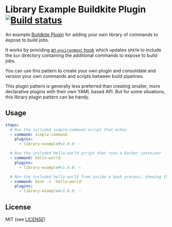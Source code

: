 # Library Example Buildkite Plugin [![Build status](https://badge.buildkite.com/acf3e41311e5819510cb28c2834de9fe39b2d9931b69d87f4a.svg?branch=master)](https://buildkite.com/buildkite/plugins-library-example)

An example [Buildkite Plugin](https://buildkite.com/docs/agent/v3/plugins) for adding your own library of commands to expose to build jobs.

It works by providing [an `environment` hook](hooks/environment) which updates `$PATH` to include the `bin` directory containing the additional commands to expose to build jobs.

You can use this pattern to create your own plugin and consolidate and version your own commands and scripts between build pipelines.

This plugin pattern is generally less preferred than creating smaller, more declarative plugins with their own YAML based API. But for some situations, this library plugin pattern can be handy.

## Usage

```yml
steps:
  # Run the included simple-command script that echos
  - command: simple-command
    plugins:
      - library-example#v1.0.0: ~

  # Run the included hello-world script that runs a Docker container
  - command: hello-world
    plugins:
      - library-example#v1.0.0: ~

  # Run the included hello-world from inside a bash process, showing that you can run the library of commands within your own scripts and processes (e.g. `my-script.sh`)
  - command: bash -c 'hello-world'
    plugins:
      - library-example#v1.0.0: ~
```

## License

MIT (see [LICENSE](LICENSE))
